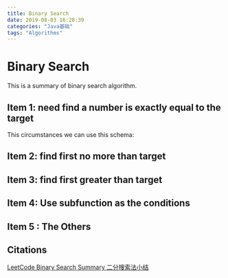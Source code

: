 ```yaml
---
title: Binary Search
date: 2019-08-03 16:28:39
categories: "Java基础"
tags: "Algorithms"
---
```


# Binary Search 

This is a summary of binary search algorithm.

<!--more-->

## Item 1: need find a number is exactly equal to the target

This circumstances we can use this schema:



## Item 2: find first no more than target 



## Item 3: find first greater than target



## Item 4: Use subfunction as the conditions



## Item 5 : The Others





## Citations
[LeetCode Binary Search Summary 二分搜索法小结](https://www.cnblogs.com/grandyang/p/6854825.html)



